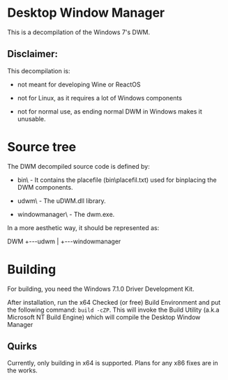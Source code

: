 # Desktop Window Manager
This is a decompilation of the Windows 7's DWM.

## Disclaimer:
This decompilation is:

- not meant for developing Wine or ReactOS

- not for Linux, as it requires a lot of Windows components

- not for normal use, as ending normal DWM in Windows makes it unusable.

# Source tree

The DWM decompiled source code is defined by:

- bin\ - It contains the placefile (bin\placefil.txt) used for binplacing the DWM components.

- udwm\ - The uDWM.dll library.

- windowmanager\ - The dwm.exe.

In a more aesthetic way, it should be represented as:

DWM
+---udwm
|
+---windowmanager

# Building
For building, you need the Windows 7.1.0 Driver Development Kit.

After installation, run the x64 Checked (or free) Build Environment and put the following command: `build -cZP`. This will invoke the Build Utility (a.k.a Microsoft NT Build Engine) which will compile the Desktop Window Manager

## Quirks
Currently, only building in x64 is supported. Plans for any x86 fixes are in the works.